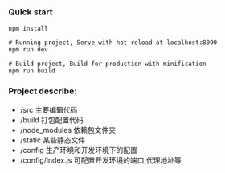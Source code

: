### Quick start

```
npm install

# Running project, Serve with hot reload at localhost:8090
npm run dev

# Build project, Build for production with minification
npm run build
```

### Project describe:
- /src 主要编辑代码
- /build 打包配置代码
- /node_modules 依赖包文件夹
- /static 某些静态文件
- /config 生产环境和开发环境下的配置
- /config/index.js 可配置开发环境的端口,代理地址等
